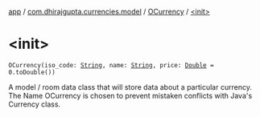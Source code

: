 [app](../../index.md) / [com.dhirajgupta.currencies.model](../index.md) / [OCurrency](index.md) / [&lt;init&gt;](./-init-.md)

# &lt;init&gt;

`OCurrency(iso_code: `[`String`](https://kotlinlang.org/api/latest/jvm/stdlib/kotlin/-string/index.html)`, name: `[`String`](https://kotlinlang.org/api/latest/jvm/stdlib/kotlin/-string/index.html)`, price: `[`Double`](https://kotlinlang.org/api/latest/jvm/stdlib/kotlin/-double/index.html)` = 0.toDouble())`

A model / room data class that will store data about a particular currency.
The Name OCurrency is chosen to prevent mistaken conflicts with Java's Currency class.

